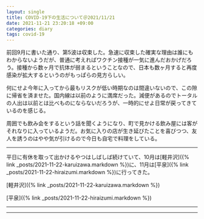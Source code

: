 ```yaml
---
layout: single
title: COVID-19下の生活について＠2021/11/21
date: 2021-11-21 23:20:18 +09:00
categories: diary
tags: covid-19
---
```


前回9月に書いた通り、第5波は収束した。急速に収束した確実な理由は誰にもわからないようだが、普通に考えればワクチン接種が一気に進んだおかげだろう。接種から数ヶ月で抗体が弱まるということなので、日本も数ヶ月すると再度感染が拡大するというのがもっぱらの見方らしい。

何にせよ今年に入ってから最もリスクが低い時期なのは間違いないので、この隙に帰省を済ませた。国内線は以前のように満席だった。減便があるのでトータルの人出は以前とは比べものにならないだろうが、一時的にせよ日常が戻ってきているのを感じる。

周囲でも飲み会をするという話を聞くようになり、町で見かける飲み屋には客がそれなりに入っているようだ。お気に入りの店が生き延びたことを喜びつつ、友人を誘うのはやや気が引けるので今日も自宅で料理をしている。

---

平日に有休を取って出かけるやつはしばしば続けていて、10月は[軽井沢]({% link _posts/2021-11-22-karuizawa.markdown %})に、11月は[平泉]({% link _posts/2021-11-22-hiraizumi.markdown %})に行ってきた。

[軽井沢]({% link _posts/2021-11-22-karuizawa.markdown %})

[平泉]({% link _posts/2021-11-22-hiraizumi.markdown %})


---



---



